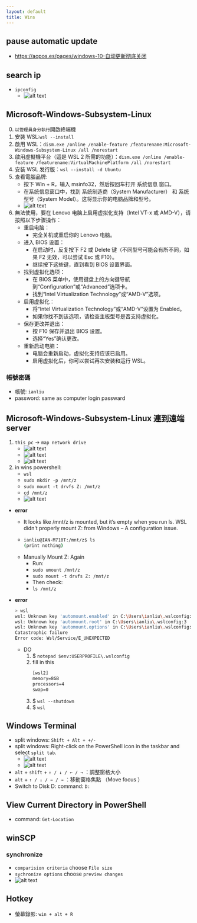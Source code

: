 ```yaml
---
layout: default
title: Wins
---
```

## pause automatic update
- https://aopos.es/pages/windows-10-自动更新彻底关闭

## search ip
- `ipconfig`
    - ![alt text](/pages-blog/assets/images/tools/wins-1.png)

## Microsoft-Windows-Subsystem-Linux
0. `以管理員身分執行`開啟終端機
1. 安裝 WSL:`wsl --install`
2. 啟用 WSL：`dism.exe /online /enable-feature /featurename:Microsoft-Windows-Subsystem-Linux /all /norestart`
3. 啟用虛擬機平台（這是 WSL 2 所需的功能）：`dism.exe /online /enable-feature /featurename:VirtualMachinePlatform /all /norestart`
4. 安装 WSL 发行版：`wsl --install -d Ubuntu`
4. 查看電腦品牌: 
    - 按下 Win + R，输入 msinfo32，然后按回车打开 系统信息 窗口。
    - 在系统信息窗口中，找到 系统制造商（System Manufacturer） 和 系统型号（System Model）。这将显示你的电脑品牌和型号。
    - ![alt text](/pages-blog/assets/images/tools/wins-2.png)
5. 無法使用，要在 Lenovo 电脑上启用虚拟化支持（Intel VT-x 或 AMD-V），请按照以下步骤操作：
    - 重启电脑：
        - 完全关机或重启你的 Lenovo 电脑。
    - 进入 BIOS 设置：
        - 在启动时，反复按下 F2 或 Delete 键（不同型号可能会有所不同，如果 F2 无效，可以尝试 Esc 或 F10）。
        - 继续按下这些键，直到看到 BIOS 设置界面。
    - 找到虚拟化选项：
        - 在 BIOS 菜单中，使用键盘上的方向键导航到“Configuration”或“Advanced”选项卡。
        - 找到“Intel Virtualization Technology”或“AMD-V”选项。
    - 启用虚拟化：
        - 将“Intel Virtualization Technology”或“AMD-V”设置为 Enabled。
        - 如果你找不到该选项，请检查主板型号是否支持虚拟化。
    - 保存更改并退出：
        - 按 F10 保存并退出 BIOS 设置。
        - 选择“Yes”确认更改。
    - 重新启动电脑：
        - 电脑会重新启动，虚拟化支持应该已启用。
        - 启用虚拟化后，你可以尝试再次安装和运行 WSL。

### 帳號密碼
- 帳號: `ianliu`
- password: same as computer login passward

## Microsoft-Windows-Subsystem-Linux 連到遠端server
1. `this pc` -> `map network drive`
    - ![alt text](/pages-blog/assets/images/tools/wins-linux-server-0.png)
    - ![alt text](/pages-blog/assets/images/tools/wins-linux-server-1.png)
    - ![alt text](/pages-blog/assets/images/tools/wins-linux-server-2.png)
2. in wins powershell: 
    - `wsl`
    - `sudo mkdir -p /mnt/z`
    - `sudo mount -t drvfs Z: /mnt/z`
    - `cd /mnt/z`
    - ![alt text](/pages-blog/assets/images/tools/wins-linux-server-3.png)

- **error**
    - It looks like /mnt/z is mounted, but it’s empty when you run ls. WSL didn't properly mount Z: from Windows – A configuration issue.
    - ```bash
      ianliu@IAN-M710T:/mnt/z$ ls
      (print nothing)
      ```
    - Manually Mount Z: Again
        - Run:    
        - `sudo umount /mnt/z`
        - `sudo mount -t drvfs Z: /mnt/z`
        - Then check:
        - `ls /mnt/z`

- **error** 
    ```bash
    > wsl
    wsl: Unknown key 'automount.enabled' in C:\Users\ianliu\.wslconfig:2
    wsl: Unknown key 'automount.root' in C:\Users\ianliu\.wslconfig:3
    wsl: Unknown key 'automount.options' in C:\Users\ianliu\.wslconfig:4
    Catastrophic failure
    Error code: Wsl/Service/E_UNEXPECTED
    ```
    - DO
        1. $ `notepad $env:USERPROFILE\.wslconfig`
        2. fill in this 
            ```txt
            [wsl2]
            memory=8GB
            processors=4
            swap=0
            ```
        3. $ `wsl --shutdown`
        4. $ `wsl`

## Windows Terminal 
- split windows: `Shift + Alt + +/-`
- split windows: Right-click on the PowerShell icon in the taskbar and select `split tab`.
    - ![alt text](/pages-blog/assets/images/tools/wins-4.png)
    - ![alt text](/pages-blog/assets/images/tools/wins-3.png)
- `alt` + `shift` + `↑ / ↓ / ← / →` ：調整窗格大小
- `alt` + `↑ / ↓ / ← / →` ：移動窗格焦點 （Move focus ）
- Switch to Disk D: command: `D:`


## View Current Directory in PowerShell
- command: `Get-Location`

## winSCP
### synchronize
- `comparision criteria` choose `File size`
- `sychronize options` choose `preview changes`
- ![alt text](/pages-blog/assets/images/tools/winscp-1.png)


## Hotkey
- 螢幕錄影: `win + alt + R`